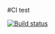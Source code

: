 #CI test

[![Build status](https://ci.appveyor.com/api/projects/status/u39rbwkj6yxyltui?svg=true)](https://ci.appveyor.com/project/89YAMAL/ahj-1-3)

